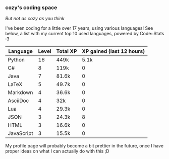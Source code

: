 ### cozy's coding space
*But not as cozy as you think*

I've been coding for a little over 17 years, using various languages! See below, a list with my current top 10 used languages, powered by Code::Stats :3
    
| Language | Level | Total XP | XP gained (last 12 hours) |
| --- | --- | --- | --- |
| Python | 16 | 449k | 5.1k |
| C# | 8 | 119k | 0 |
| Java | 7 | 81.6k | 0 |
| LaTeX | 5 | 49.7k | 0 |
| Markdown | 4 | 36.6k | 0 |
| AsciiDoc | 4 | 32k | 0 |
| Lua | 4 | 29.3k | 0 |
| JSON | 3 | 24.3k | 8 |
| HTML | 3 | 16.6k | 0 |
| JavaScript | 3 | 15.5k | 0 |
    
My profile page will probably become a bit prettier in the future, once I have proper ideas on what I can actually do with this ;D